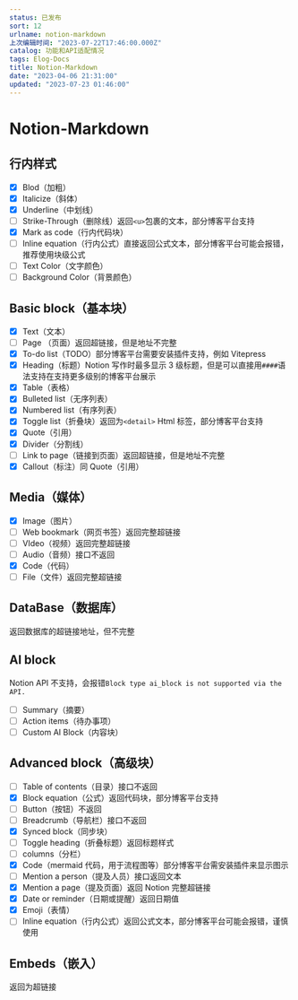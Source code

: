 ```yaml
---
status: 已发布
sort: 12
urlname: notion-markdown
上次编辑时间: "2023-07-22T17:46:00.000Z"
catalog: 功能和API适配情况
tags: Elog-Docs
title: Notion-Markdown
date: "2023-04-06 21:31:00"
updated: "2023-07-23 01:46:00"
---
```


# Notion-Markdown

## 行内样式

- [x] Blod（加粗）
- [x] Italicize（斜体）
- [x] Underline（中划线）
- [ ] Strike-Through（删除线）返回`<u>`包裹的文本，部分博客平台支持
- [x] Mark as code（行内代码块）
- [ ] Inline equation（行内公式）直接返回公式文本，部分博客平台可能会报错，推荐使用块级公式
- [ ] Text Color（文字颜色）
- [ ] Background Color（背景颜色）

## Basic block（基本块）

- [x] Text（文本）
- [ ] Page （页面）返回超链接，但是地址不完整
- [x] To-do list（TODO）部分博客平台需要安装插件支持，例如 Vitepress
- [x] Heading（标题）Notion 写作时最多显示 3 级标题，但是可以直接用`####`语法支持在支持更多级别的博客平台展示
- [x] Table（表格）
- [x] Bulleted list（无序列表）
- [x] Numbered list（有序列表）
- [x] Toggle list（折叠块）返回为`<detail>` Html 标签，部分博客平台支持
- [x] Quote（引用）
- [x] Divider（分割线）
- [ ] Link to page（链接到页面）返回超链接，但是地址不完整
- [x] Callout（标注）同 Quote（引用）

## Media（媒体）

- [x] Image（图片）
- [ ] Web bookmark（网页书签）返回完整超链接
- [ ] VIdeo（视频）返回完整超链接
- [ ] Audio（音频）接口不返回
- [x] Code（代码）
- [ ] File（文件）返回完整超链接

## DataBase（数据库）

返回数据库的超链接地址，但不完整

## AI block

Notion API 不支持，会报错`Block type ai_block is not supported via the API.`

- [ ] Summary（摘要）
- [ ] Action items（待办事项）
- [ ] Custom AI Block（内容块）

## Advanced block（高级块）

- [ ] Table of contents（目录）接口不返回
- [x] Block equation（公式）返回代码块，部分博客平台支持
- [ ] Button（按钮）不返回
- [ ] Breadcrumb（导航栏）接口不返回
- [x] Synced block（同步块）
- [ ] Toggle heading（折叠标题）返回标题样式
- [ ] columns（分栏）
- [x] Code（mermaid 代码，用于流程图等）部分博客平台需安装插件来显示图示
- [ ] Mention a person（提及人员）接口返回文本
- [x] Mention a page（提及页面）返回 Notion 完整超链接
- [x] Date or reminder（日期或提醒）返回日期值
- [x] Emoji（表情）
- [ ] Inline equation（行内公式）返回公式文本，部分博客平台可能会报错，谨慎使用

## Embeds（嵌入）

返回为超链接
